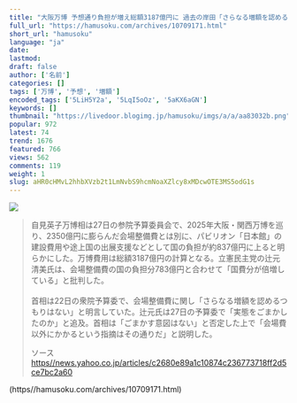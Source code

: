 ```yaml
---
title: "大阪万博 予想通り負担が増え総額3187億円に 過去の岸田「さらなる増額を認めるつもりはない」←嘘でした"
full_url: "https://hamusoku.com/archives/10709171.html"
short_url: "hamusoku"
language: "ja"
date: 
lastmod: 
draft: false
author: ['名前']
categories: []
tags: ['万博', '予想', '増額']
encoded_tags: ['5LiH5Y2a', '5LqI5oOz', '5aKX6aGN']
keywords: []
thumbnail: "https://livedoor.blogimg.jp/hamusoku/imgs/a/a/aa83032b.png"
popular: 972
latest: 74
trend: 1676
featured: 766
views: 562
comments: 119
weight: 1
slug: aHR0cHMvL2hhbXVzb2t1LmNvbS9hcmNoaXZlcy8xMDcwOTE3MS5odG1s
---
```


![](https://livedoor.blogimg.jp/hamusoku/imgs/a/a/aa83032b.png)

<blockquote><p></p><p> 自見英子万博相は27日の参院予算委員会で、2025年大阪・関西万博を巡り、2350億円に膨らんだ会場整備費とは別に、パビリオン「日本館」の建設費用や途上国の出展支援などとして国の負担が約837億円に上ると明らかにした。万博費用は総額3187億円の計算となる。立憲民主党の辻元清美氏は、会場整備費の国の負担分783億円と合わせて「国費分が倍増している」と批判した。<br> <br> 首相は22日の衆院予算委で、会場整備費に関し「さらなる増額を認めるつもりはない」と明言していた。辻元氏は27日の予算委で「実態をごまかしたのか」と追及。首相は「ごまかす意図はない」と否定した上で「会場費以外にかかるという指摘はその通りだ」と説明した。<br></p>ソース <a href='https//news.yahoo.co.jp/articles/c2680e89a1c10874c236773718ff2d5ce7bc2a60' target='blank'>https//news.yahoo.co.jp/articles/c2680e89a1c10874c236773718ff2d5ce7bc2a60</a></blockquote>

(https//hamusoku.com/archives/10709171.html)
